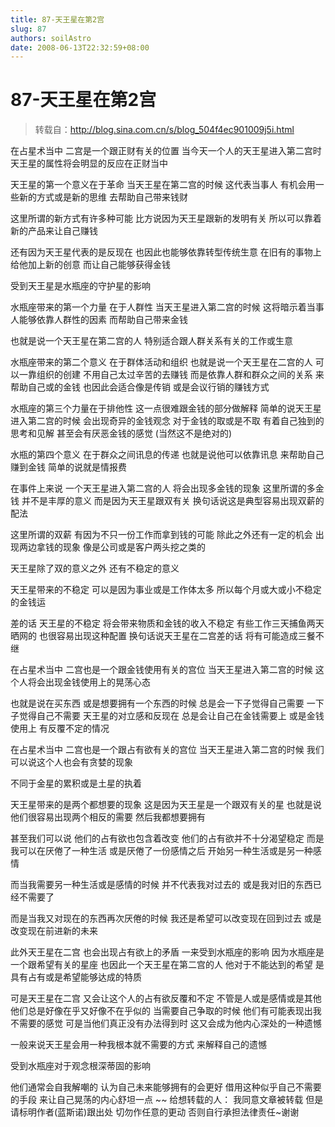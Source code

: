 ```yaml
---
title: 87-天王星在第2宫
slug: 87
authors: soilAstro
date: 2008-06-13T22:32:59+08:00
---
```

# 87-天王星在第2宫

> 转载自：http://blog.sina.com.cn/s/blog_504f4ec901009j5i.html

在占星术当中
二宫是一个跟正财有关的位置
当今天一个人的天王星进入第二宫时
天王星的属性将会明显的反应在正财当中


天王星的第一个意义在于革命
当天王星在第二宫的时候
这代表当事人
有机会用一些新的方式或是新的思维
去帮助自己带来钱财


这里所谓的新方式有许多种可能
比方说因为天王星跟新的发明有关
所以可以靠着新的产品来让自己赚钱


还有因为天王星代表的是反现在
也因此也能够依靠转型传统生意
在旧有的事物上给他加上新的创意
而让自己能够获得金钱


受到天王星是水瓶座的守护星的影响


水瓶座带来的第一个力量
在于人群性
当天王星进入第二宫的时候
这将暗示着当事人能够依靠人群性的因素
而帮助自己带来金钱


也就是说一个天王星在第二宫的人
特别适合跟人群关系有关的工作或生意


水瓶座带来的第二个意义
在于群体活动和组织
也就是说一个天王星在二宫的人
可以一靠组织的创建
不用自己太过辛苦的去赚钱
而是依靠人群和群众之间的关系
来帮助自己或的金钱
也因此会适合像是传销
或是会议行销的赚钱方式


水瓶座的第三个力量在于排他性
这一点很难跟金钱的部分做解释
简单的说天王星进入第二宫的时候
会出现奇异的金钱观念
对于金钱的取或是不取
有着自己独到的思考和见解
甚至会有厌恶金钱的感觉
(当然这不是绝对的)


水瓶的第四个意义
在于群众之间讯息的传递
也就是说他可以依靠讯息
来帮助自己赚到金钱
简单的说就是情报费


在事件上来说
一个天王星进入第二宫的人
将会出现多金钱的现象
这里所谓的多金钱
并不是丰厚的意义
而是因为天王星跟双有关
换句话说这是典型容易出现双薪的配法


这里所谓的双薪
有因为不只一份工作而拿到钱的可能
除此之外还有一定的机会
出现两边拿钱的现象
像是公司或是客户两头挖之类的


天王星除了双的意义之外
还有不稳定的意义


天王星带来的不稳定
可以是因为事业或是工作体太多
所以每个月或大或小不稳定的金钱运


差的话
天王星的不稳定
将会带来物质和金钱的收入不稳定
有些工作三天捕鱼两天晒网的
也很容易出现这种配置
换句话说天王星在二宫差的话
将有可能造成三餐不继


在占星术当中
二宫也是一个跟金钱使用有关的宫位
当天王星进入第二宫的时候
这个人将会出现金钱使用上的晃荡心态


也就是说在买东西
或是想要拥有一个东西的时候
总是会一下子觉得自己需要
一下子觉得自己不需要
天王星的对立感和反现在
总是会让自己在金钱需要上
或是金钱使用上
有反覆不定的情况


在占星术当中
二宫也是一个跟占有欲有关的宫位
当天王星进入第二宫的时候
我们可以说这个人也会有贪婪的现象


不同于金星的累积或是土星的执着


天王星带来的是两个都想要的现象
这是因为天王星是一个跟双有关的星
也就是说他们很容易出现两个相反的需要
然后我都想要拥有


甚至我们可以说
他们的占有欲也包含着改变
他们的占有欲并不十分渴望稳定
而是我可以在厌倦了一种生活
或是厌倦了一份感情之后
开始另一种生活或是另一种感情


而当我需要另一种生活或是感情的时候
并不代表我对过去的
或是我对旧的东西已经不需要了


而是当我又对现在的东西再次厌倦的时候
我还是希望可以改变现在回到过去
或是改变现在前进新的未来


此外天王星在二宫
也会出现占有欲上的矛盾
一来受到水瓶座的影响
因为水瓶座是一个跟希望有关的星座
也因此一个天王星在第二宫的人
他对于不能达到的希望
是具有占有或是希望能够达成的特质


可是天王星在二宫
又会让这个人的占有欲反覆和不定
不管是人或是感情或是其他
他们总是好像在乎又好像不在乎似的
当需要自己争取的时候
他们有可能表现出我不需要的感觉
可是当他们真正没有办法得到时
这又会成为他内心深处的一种遗憾


一般来说天王星会用一种我根本就不需要的方式
来解释自己的遗憾


受到水瓶座对于观念根深蒂固的影响


他们通常会自我解嘲的
认为自己未来能够拥有的会更好
借用这种似乎自己不需要的手段
来让自己晃荡的内心舒坦一点
~~
给想转载的人：
我同意文章被转载
但是请标明作者(蓝斯诺)跟出处
切勿作任意的更动
否则自行承担法律责任~谢谢


 


  
